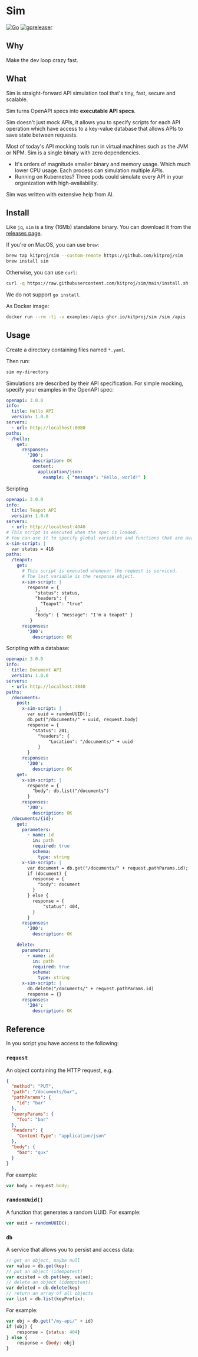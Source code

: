 # Sim

[![Go](https://github.com/kitproj/sim/actions/workflows/go.yml/badge.svg)](https://github.com/kitproj/sim/actions/workflows/go.yml)
[![goreleaser](https://github.com/kitproj/sim/actions/workflows/goreleaser.yml/badge.svg)](https://github.com/kitproj/sim/actions/workflows/goreleaser.yml)

## Why

Make the dev loop crazy fast.

## What

Sim is straight-forward API simulation tool that's tiny, fast, secure and scalable.

Sim turns  OpenAPI specs into **executable API specs**. 

Sim doesn't just mock APIs, it allows you to specify scripts for each API operation which have access to a 
key-value database that allows APIs to save state between requests.

Most of today's API mocking tools run in virtual machines such as the JVM or NPM. Sim is a single binary with zero dependencies.

- It's orders of magnitude smaller binary and memory usage. Which much lower CPU usage. Each process can simulation multiple APIs. 
- Running on Kubernetes? Three pods could simulate every API in your organization with high-availability.

Sim was written with extensive help from AI.

## Install

Like `jq`, `sim` is a tiny (16Mb) standalone binary. You can download it from
the [releases page](https://github.com/kitproj/sim/releases/latest).

If you're on MacOS, you can use `brew`:

```bash
brew tap kitproj/sim --custom-remote https://github.com/kitproj/sim
brew install sim
```

Otherwise, you can use `curl`:

```bash
curl -q https://raw.githubusercontent.com/kitproj/sim/main/install.sh | sh
```

We do not support `go install`.

As Docker image:

```bash
docker run --rm -ti -v examples:/apis ghcr.io/kitproj/sim /sim /apis
```

## Usage

Create a directory containing files named `*.yaml`. 

Then run:

```bash
sim my-directory

```

Simulations are described by their API specification. For simple mocking, specify your examples in the OpenAPI spec:

```yaml
openapi: 3.0.0
info:
  title: Hello API
  version: 1.0.0
servers:
  - url: http://localhost:8080
paths:
  /hello:
    get:
      responses:
        '200':
          description: OK
          content:
            application/json:
              example: { "message": "Hello, world!" }
```

Scripting

```yaml
openapi: 3.0.0
info:
  title: Teapot API
  version: 1.0.0
servers:
  - url: http://localhost:4040
# This script is executed when the spec is loaded.
# You can use it to specify global variables and functions that are available to all scripts.
x-sim-script: |
  var status = 418
paths:
  /teapot:
    get:
      # This script is executed whenever the request is serviced.
      # The last variable is the response object.
      x-sim-script: |
        response = {
           "status": status,
           "headers": {
             "Teapot": "true"
           },
           "body": { "message": "I'm a teapot" }
         }
      responses:
        '200':
          description: OK
```

Scripting with a database:

```yaml
openapi: 3.0.0
info:
  title: Document API
  version: 1.0.0
servers:
  - url: http://localhost:4040
paths:
  /documents:
    post:
      x-sim-script: |
        var uuid = randomUUID();
        db.put("/documents/" + uuid, request.body)
        response = {
          "status": 201,
            "headers": {
                "Location": "/documents/" + uuid
            }
        }
      responses:
        '200':
          description: OK
    get:
      x-sim-script: |
        response = {
          "body": db.list("/documents")
        }
      responses:
        '200':
          description: OK
  /documents/{id}:
    get:
      parameters:
        - name: id
          in: path
          required: true
          schema:
            type: string
      x-sim-script: |
        var document = db.get("/documents/" + request.pathParams.id);
        if (document) {
          response = {
            "body": document
          }
        } else {
          response = {
              "status": 404,
          }
        }
      responses:
        '200':
          description: OK

    delete:
      parameters:
        - name: id
          in: path
          required: true
          schema:
            type: string
      x-sim-script: |
        db.delete("/documents/" + request.pathParams.id)
        response = {}
      responses:
        '204':
          description: OK
```

## Reference

In you script you have access to the following:

### `request`

An object containing the HTTP request, e.g.

```json
{
  "method": "PUT",
  "path": "/documents/bar",
  "pathParams": {
    "id": "bar"
  },
  "queryParams": {
    "foo": "bar"
  },
  "headers": {
    "Content-Type": "application/json"
  },
  "body": {
    "baz": "qux"
  }
}
```

For example:

```javascript
var body = request.body;
```


### `randomUuid()`

A function that generates a random UUID. For example:


```javascript
var uuid = randomUUID();
```

### `db`

A service that allows you to persist and access data:

```javascript
// get an object, maybe null
var value = db.get(key);
// put an object (idempotent)
var existed = db.put(key, value);
// delete an object (idempotent)
var deleted = db.delete(key)
// return an array of all objects
var list = db.list(keyPrefix);
```

For example:

```javascript
var obj = db.get("/my-api/" + id)
if (obj) {
    response = {status: 404}
} else {
    response = {body: obj}
}
```